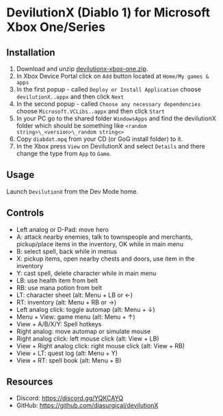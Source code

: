 # DevilutionX (Diablo 1) for Microsoft Xbox One/Series

## Installation

1. Download and unzip [devilutionx-xbox-one.zip](https://github.com/diasurgical/devilutionX/releases/latest/download/devilutionx-xbox-one.zip).
2. In Xbox Device Portal click on `Add` button located at `Home/My games & apps`
3. In the first popup - called `Deploy or Install Application` choose `devilutionX..appx` and then click `Next`
4. In the second popup - called `Choose any necessary dependencies` choose `Microsoft.VCLibs..appx` and then click `Start`
5. In your PC go to the shared folder `WindowsApps` and find the devilutionX folder which should be something like `<random string>\_<version>\_random string<>`
6. Copy `diabdat.mpq` from your CD (or GoG install folder) to it.
7. In the Xbox press `View` on DevilutionX and select `Details` and there change the type from `App` to `Game`.

## Usage

Launch `DevilutionX` from the Dev Mode home.

## Controls

- Left analog or D-Pad: move hero
- A: attack nearby enemies, talk to townspeople and merchants, pickup/place items in the inventory, OK while in main menu
- B: select spell, back while in menus
- X: pickup items, open nearby chests and doors, use item in the inventory
- Y: cast spell, delete character while in main menu
- LB: use health item from belt
- RB: use mana potion from belt
- LT: character sheet (alt: Menu + LB or ←)
- RT: inventory (alt: Menu + RB or →)
- Left analog click: toggle automap (alt: Menu + ↓)
- Menu + View: game menu (alt: Menu + ↑)
- View + A/B/X/Y: Spell hotkeys
- Right analog: move automap or simulate mouse
- Right analog click: left mouse click (alt: View + LB)
- View + Right analog click: right mouse click (alt: View + RB)
- View + LT: quest log (alt: Menu + Y)
- View + RT: spell book (alt: Menu + B)

## Resources

* Discord: https://discord.gg/YQKCAYQ
* GitHub: https://github.com/diasurgical/devilutionX
